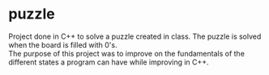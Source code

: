 # puzzle
Project done in C++ to solve a puzzle created in class.  The puzzle is solved when the board is filled with 0's.  
The purpose of this project was to improve on the fundamentals of the different states a program can have while improving in C++.
